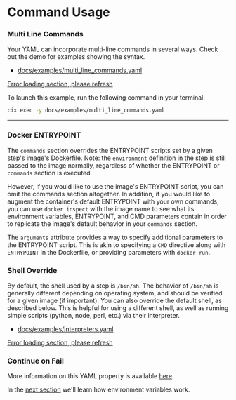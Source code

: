 # Command Usage

### Multi Line Commands
Your YAML can incorporate multi-line commands in several ways. Check out the demo for examples showing the syntax.

* [docs/examples/multi_line_commands.yaml](https://github.com/salesforce/cix/blob/master/docs/examples/multi_line_commands.yaml) 

[Error loading section, please refresh](../examples/multi_line_commands.yaml ':include :type=code')

To launch this example, run the following command in your terminal:

```bash
cix exec -y docs/examples/multi_line_commands.yaml
```
---

### Docker ENTRYPOINT
The `commands` section overrides the ENTRYPOINT scripts set by a given step's image's Dockerfile. Note: the `environment` definition in the step is still passed to the image normally, regardless of whether the ENTRYPOINT or `commands` section is executed.

However, if you would like to use the image's ENTRYPOINT script, you can omit the commands section altogether. In addition, if you would like to augment the container's default ENTRYPOINT with your own commands, you can use `docker inspect` with
the image name to see what its environment variables, ENTRYPOINT, and CMD parameters contain in order to replicate the
image's default behavior in your `commands` section.

The `arguments` attribute provides a way to specify additional parameters to the ENTRYPOINT script. This is akin to specifying a `CMD` directive along with `ENTRYPOINT` in the Dockerfile, or providing parameters with `docker run`.

### Shell Override
By default, the shell used by a step is `/bin/sh`. The behavior of `/bin/sh` is generally different depending on operating system, and should be verified for a given image (if important). You can also override the default shell, as described below. This is helpful for using a different shell, as well as running simple scripts (python, node, perl, etc.) via their interpreter.

* [docs/examples/interpreters.yaml](https://github.com/salesforce/cix/blob/master/docs/examples/interpreters.yaml) 

[Error loading section, please refresh](../examples/interpreters.yaml ':include :type=code')

### Continue on Fail
More information on this YAML property is available [here](reference/yaml.md#continue-on-fail)

In the [next section](tutorials/environment.md) we'll learn how environment variables work.
